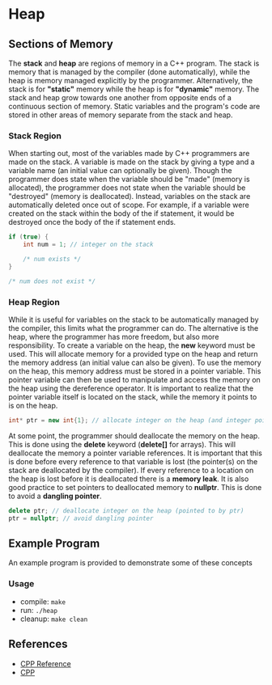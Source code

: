 # Heap

## Sections of Memory

The **stack** and **heap** are regions of memory in a C++ program. The stack is memory that is managed by the compiler (done automatically), while the heap is memory managed explicitly by the programmer. Alternatively, the stack is for **"static"** memory while the heap is for **"dynamic"** memory. The stack and heap grow towards one another from opposite ends of a continuous section of memory. Static variables and the program's code are stored in other areas of memory separate from the stack and heap.

### Stack Region

When starting out, most of the variables made by C++ programmers are made on the stack. A variable is made on the stack by giving a type and a variable name (an initial value can optionally be given). Though the programmer does state when the variable should be "made" (memory is allocated), the programmer does not state when the variable should be "destroyed" (memory is deallocated). Instead, variables on the stack are automatically deleted once out of scope. For example, if a variable were created on the stack within the body of the if statement, it would be destroyed once the body of the if statement ends.

```C++
if (true) {
    int num = 1; // integer on the stack

    /* num exists */
}

/* num does not exist */
```

### Heap Region

While it is useful for variables on the stack to be automatically managed by the compiler, this limits what the programmer can do. The alternative is the heap, where the programmer has more freedom, but also more responsibility. To create a variable on the heap, the **new** keyword must be used. This will allocate memory for a provided type on the heap and return the memory address (an initial value can also be given). To use the memory on the heap, this memory address must be stored in a pointer variable. This pointer variable can then be used to manipulate and access the memory on the heap using the dereference operator. It is important to realize that the pointer variable itself is located on the stack, while the memory it points to is on the heap.

```C++
int* ptr = new int{1}; // allocate integer on the heap (and integer pointer on the stack)
```

At some point, the programmer should deallocate the memory on the heap. This is done using the **delete** keyword (**delete[]** for arrays). This will deallocate the memory a pointer variable references. It is important that this is done before every reference to that variable is lost (the pointer(s) on the stack are deallocated by the compiler). If every reference to a location on the heap is lost before it is deallocated there is a **memory leak**. It is also good practice to set pointers to deallocated memory to **nullptr**. This is done to avoid a **dangling pointer**.

```C++
delete ptr; // deallocate integer on the heap (pointed to by ptr)
ptr = nullptr; // avoid dangling pointer
```

## Example Program

An example program is provided to demonstrate some of these concepts

### Usage
- compile: `make`
- run: `./heap`
- cleanup: `make clean`

## References

- [CPP Reference](https://en.cppreference.com/)
- [CPP](https://www.cplusplus.com/doc/)